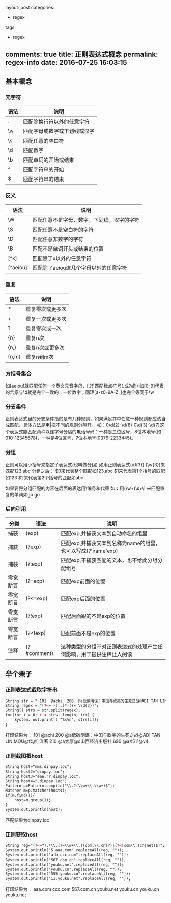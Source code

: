 layout: post
categories:
- regex

tags: 
- regex

comments: true
title: 正则表达式概念
permalink: regex-info
date: 2016-07-25 16:03:15
---

## 基本概念

### 元字符

语法 | 说明 
-----|------
. | 匹配除换行符以外的任意字符
\w | 匹配字母或数字或下划线或汉字
\s | 匹配任意的空白符
\d | 匹配数字
\b | 匹配单词的开始或结束
^ | 匹配字符串的开始
$ | 匹配字符串的结束


### 反义

语法 | 说明 
-----|------
\W | 匹配任意不是字母，数字，下划线，汉字的字符
\S | 匹配任意不是空白符的字符
\D | 匹配任意非数字的字符
\B | 匹配不是单词开头或结束的位置
[^x] | 匹配除了x以外的任意字符
[^aeiou] | 匹配除了aeiou这几个字母以外的任意字符


### 重复
语法 | 说明 
-----|------
* | 重复零次或更多次
+ | 重复一次或更多次
? | 重复零次或一次
{n} | 重复n次
{n,} | 重复n次或更多次
{n,m} | 重复n到m次


### 方括号集合
如[aeiou]就匹配任何一个英文元音字母，[.?!]匹配标点符号(.或?或!)
如[0-9]代表的含意与\d就是完全一致的：一位数字；同理[a-z0-9A-Z_]也完全等同于\w

### 分支条件
正则表达式里的分支条件指的是有几种规则，如果满足其中任意一种规则都应该当成匹配，具体方法是用|把不同的规则分隔开。
如：0\d{2}-\d{8}|0\d{3}-\d{7}这个表达式能匹配两种以连字号分隔的电话号码：一种是三位区号，8位本地号(如010-12345678)，一种是4位区号，7位本地号(0376-2233445)。

### 分组
正则可以用小括号来指定子表达式(也叫做分组)
如用正则表达式(\d{3}).(\w{3})来匹配123.abc
分组之后：
$0来代表整个匹配如123.abc
$1来代表第1个括号的匹配如123
$2来代表第2个括号的匹配如abc
 
如果要将分组匹配的内容在后面的表达用\编号和代替
如：用(\w+)\s+\1 来匹配重复的单词如go go

### 后向引用
分类 | 语法 | 说明 
-----|-----|------
捕获 | (exp) | 匹配exp,并捕获文本到自动命名的组里
捕获  | (?<name>exp) | 匹配exp,并捕获文本到名称为name的组里，也可以写成(?'name'exp)
捕获  | (?:exp) | 匹配exp,不捕获匹配的文本，也不给此分组分配组号
零宽断言  | (?=exp)  | 匹配exp前面的位置
零宽断言  | (?<=exp)  | 匹配exp后面的位置
零宽断言  | (?!exp)  | 匹配后面跟的不是exp的位置
零宽断言  | (?<!exp)  | 匹配前面不是exp的位置
注释  | (?#comment)  | 这种类型的分组不对正则表达式的处理产生任何影响，用于提供注释让人阅读

## 举个栗子

### 正则表达式截取字符串
``` xml
String str = " 101  @achi  200  @a低碳阴谋：中国与欧美的生死之战@ADI TAN LIN MOU@f勾红洋著  210  @a太原@c山西经济出版社  690  @aX511@v4"; 
String regex = "(?<= )([.]*)(?= \\d{3})"; 
String[] strs = str.split(regex); 
for(int i = 0; i < strs. length; i++) { 
    System. out.printf( "%s%n", strs[i]); 
}
```
打印结果为：
 101  @achi
 200  @a低碳阴谋：中国与欧美的生死之战@ADI TAN LIN MOU@f勾红洋著
 210  @a太原@c山西经济出版社
 690  @aX511@v4

### 正则截图根host
```xml
String host="mms.dinpay.loc";
String host2="dinpay.loc";
String host3="eee.rr.dinpay.loc";
String host4=".dinpay.loc";
Pattern p=Pattern.compile("\\.?(\\w+\\.\\w+)$");
Matcher m=p.matcher(host4);
if(m.find()){
    host=m.group(1);
}
System.out.println(host);
```
匹配结果为dinpay.loc

### 正则获取host

```xml
String reg="(?<=^).*\\.(?=\\w+\\.((com(\\.cn)?)|(?<!com\\.)cn|net)$)";
System.out.println("5.aaa.com".replaceAll(reg, ""));
System.out.println("a.b.ccc.com".replaceAll(reg, ""));
System.out.println("567.com.cn".replaceAll(reg, ""));
System.out.println("youku.net".replaceAll(reg, ""));
System.out.println("youku.cn".replaceAll(reg, ""));
System.out.println("555.youku.cn".replaceAll(reg, ""));
System.out.println("11.youku.net".replaceAll(reg, ""));
```

打印结果为：
aaa.com
ccc.com
567.com.cn
youku.net
youku.cn
youku.cn
youku.net  


